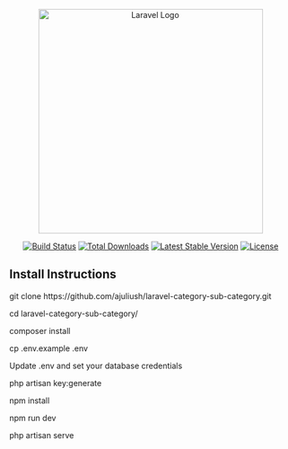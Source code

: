 <p align="center"><a href="https://laravel.com" target="_blank"><img src="https://raw.githubusercontent.com/laravel/art/master/logo-lockup/5%20SVG/2%20CMYK/1%20Full%20Color/laravel-logolockup-cmyk-red.svg" width="400" alt="Laravel Logo"></a></p>

<p align="center">
<a href="https://github.com/laravel/framework/actions"><img src="https://github.com/laravel/framework/workflows/tests/badge.svg" alt="Build Status"></a>
<a href="https://packagist.org/packages/laravel/framework"><img src="https://img.shields.io/packagist/dt/laravel/framework" alt="Total Downloads"></a>
<a href="https://packagist.org/packages/laravel/framework"><img src="https://img.shields.io/packagist/v/laravel/framework" alt="Latest Stable Version"></a>
<a href="https://packagist.org/packages/laravel/framework"><img src="https://img.shields.io/packagist/l/laravel/framework" alt="License"></a>
</p>

## Install Instructions

<p>git clone https://github.com/ajuliush/laravel-category-sub-category.git</p>
<p>cd laravel-category-sub-category/</p>
<p> composer install </p>
<p> cp .env.example .env </p>
<p> Update .env and set your database credentials </p>
<p> php artisan key:generate </p>
<p> npm install </p>
<p> npm run dev </p>
<p> php artisan serve </p>
